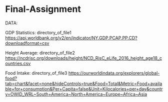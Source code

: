 # Final-Assignment

DATA: 

GDP Statistics: directory_of_file1
https://api.worldbank.org/v2/en/indicator/NY.GDP.PCAP.PP.CD?downloadformat=csv

Height Average: directory_of_file2
https://ncdrisc.org/downloads/height/NCD_RisC_eLife_2016_height_age18_countries.csv

Food Intake: directory_of_file3
https://ourworldindata.org/explorers/global-food?tab=chart&facet=none&hideControls=true&Food=Total&Metric=Food+available+for+consumption&Per+Capita=false&Unit=Kilocalories+per+day&country=OWID_WRL~South+America~North+America~Europe~Africa~Asia

